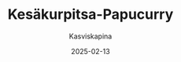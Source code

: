 ---
title: "Kesä­kurpitsa-Papu­curry"
image: "https://vegaanibotti.lauravuo.me/2025/02/2025-02-13_small.png"
date: 2025-02-13
receipt_url: "https://kasviskapina.fi/reseptit/kesakurpitsa-papucurry"
author: "Kasviskapina"
---